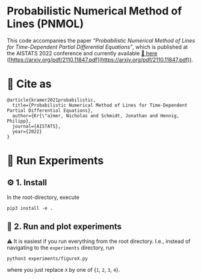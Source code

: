 # Probabilistic Numerical Method of Lines (PNMOL)

This code accompanies the paper _"Probabilistic Numerical Method of Lines for Time-Dependent Partial Differential Equations"_, which is published at the AISTATS 2022 conference and currently available [:link: here](https://arxiv.org/pdf/2110.11847.pdf) ([https://arxiv.org/pdf/2110.11847.pdf](https://arxiv.org/pdf/2110.11847.pdf)).


# :memo: Cite as

```
@article{kramer2021probabilistic,
  title={Probabilistic Numerical Method of Lines for Time-Dependent Partial Differential Equations},
  author={Kr{\"a}mer, Nicholas and Schmidt, Jonathan and Hennig, Philipp},
  journal={AISTATS},
  year={2022}
}
```

# :runner: Run Experiments

## :gear: 1. Install
In the root-directory, execute
```
pip3 install -e .
```

## :rocket: 2. Run and plot experiments
:warning: It is easiest if you run everything from the root directory. I.e., instead of navigating to the `experiments` directory, run

```
python3 experiments/figureX.py
```

where you just replace `X` by one of {`1`, `2`, `3`, `4`}.